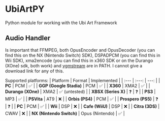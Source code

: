 # UbiArtPY
 Python module for working with the Ubi Art Framework



## Audio Handler
Is important that FFMPEG,
both OpusEncoder and OpusDecoder (you can find this on the NX (Nintendo Switch) SDK),
DSPADPCM (you can find this in Wii SDK),
xma2encode (you can find this in x360 SDK or on the Durango (XOne) sdk, both work)
and [vgmstream](https://github.com/vgmstream/vgmstream/)
are in PATH. I cannot give a download link for any of this.


Supported platforms:
| Platform | Format | Implemented | 
| :--- | :---: | ---: |
| **PC** | PCM | ✅ |
| **GGP (Google Stadia)** | PCM | ✅ |
| **X360** | XMA2 | ✅ |
| **Durango (XOne)** | XMA2 | ✅ (untested) |
| **XBSX (Series X)** | ❓ | ❓ |
| **PS3** | MP3 | ✅ |
| **PSVita** | AT9 | ❌ |
| **Orbis (PS4)** | PCM | ✅ |
| **Prospero (PS5)** | ❓ | ❓ |
| **PC** | PCM | ✅ |
| **Wii** | DSP | ❌ |
| **Cafe (WiiU)** | DSP | ❌ |
| **Citra (3DS)** | CWAV | ❌ |
| **NX (Nintendo Switch)** | Opus (Nintendo) | ✅ |
